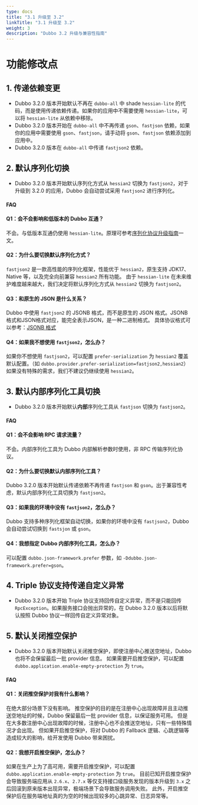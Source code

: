 ```yaml
---
type: docs
title: "3.1 升级至 3.2"
linkTitle: "3.1 升级至 3.2"
weight: 3
description: "Dubbo 3.2 升级与兼容性指南"
---
```


# 功能修改点

## 1. 传递依赖变更

* Dubbo 3.2.0 版本开始默认不再在 `dubbo-all` 中 shade `hessian-lite` 的代码，而是使用传递依赖传递。如果你的应用中不需要使用 `hessian-lite`，可以将 `hessian-lite` 从依赖中移除。
* Dubbo 3.2.0 版本开始在 `dubbo-all` 中不再传递 `gson`、`fastjson` 依赖，如果你的应用中需要使用 `gson`、`fastjson`，请手动将 `gson`、`fastjson` 依赖添加到应用中。
* Dubbo 3.2.0 版本在 `dubbo-all` 中传递 `fastjson2` 依赖。

## 2. 默认序列化切换

* Dubbo 3.2.0 版本开始默认序列化方式从 `hessian2` 切换为 `fastjson2`，对于升级到 3.2.0 的应用，Dubbo 会自动尝试采用 `fastjson2` 进行序列化。

#### FAQ

#### Q1：会不会影响和低版本的 Dubbo 互通？

不会。与低版本互通仍使用 `hessian-lite`。原理可参考[序列化协议升级指南](/zh-cn/docs3-v2/java-sdk/upgrades-and-compatibility/serialization-upgrade/)一文。

#### Q2：为什么要切换默认序列化方式？

`fastjson2` 是一款高性能的序列化框架，性能优于 `hessian2`，原生支持 JDK17、Native 等，以及完全向前兼容 `hessian2` 所有功能。
由于 `hessian-lite` 在未来维护难度越来越大，我们决定将默认序列化方式从 `hessian2` 切换为 `fastjson2`。

#### Q3：和原生的 JSON 是什么关系？

Dubbo 中使用 `fastjson2` 的 JSONB 格式，而不是原生的 JSON 格式。JSONB 格式和JSON格式对应，能完全表示JSON，是一种二进制格式。
具体协议格式可以参考：[JSONB 格式](https://github.com/alibaba/fastjson2/wiki/jsonb_format_cn)

#### Q4：如果我不想使用 `fastjson2`，怎么办？

如果你不想使用 `fastjson2`，可以配置 `prefer-serialization` 为 `hessian2` 覆盖默认配置。（如 `dubbo.provider.prefer-serialization=fastjson2,hessian2`） 如果没有特殊的需求，我们不建议仍继续使用 `hessian2`。

## 3. 默认内部序列化工具切换

* Dubbo 3.2.0 版本开始默认**内部**序列化工具从 `fastjson` 切换为 `fastjson2`。

#### FAQ

#### Q1：会不会影响 RPC 请求流量？

不会。内部序列化工具为 Dubbo 内部解析参数时使用，非 RPC 传输序列化协议。

#### Q2：为什么要切换默认内部序列化工具？

Dubbo 3.2.0 版本开始默认传递依赖不再传递 `fastjson` 和 `gson`。出于兼容性考虑，默认内部序列化工具切换为 `fastjson2`。

#### Q3：如果我的环境中没有 `fastjson2`，怎么办？

Dubbo 支持多种序列化框架自动切换，如果你的环境中没有 `fastjson2`，Dubbo 会自动尝试切换到 `fastsjon` 或 `gson`。

#### Q4：我想指定 Dubbo 内部序列化工具，怎么办？

可以配置 `dubbo.json-framework.prefer` 参数，如 `-Ddubbo.json-framework.prefer=gson`。

## 4. Triple 协议支持传递自定义异常

* Dubbo 3.2.0 版本开始 Triple 协议支持回传自定义异常，而不是只能回传 `RpcException`。如果服务接口会抛出异常的，在 Dubbo 3.2.0 版本以后将默认按照 Dubbo 协议一样回传自定义异常对象。

## 5. 默认关闭推空保护

* Dubbo 3.2.0 版本开始默认关闭推空保护，即使注册中心推送空地址，Dubbo 也将不会保留最后一批 provider 信息。
如果需要开启推空保护，可以配置 `dubbo.application.enable-empty-protection` 为 `true`。

#### FAQ

#### Q1：关闭推空保护对我有什么影响？

在绝大部分场景下没有影响。
推空保护的目的是在注册中心出现故障并且主动推送空地址的时候，Dubbo 保留最后一批 provider 信息，以保证服务可用。
但是在大多数注册中心出现故障的时候，注册中心也不会推送空地址，只有一些特殊情况才会出现。
但如果开启推空保护，将对 Dubbo 的 Fallback 逻辑、心跳逻辑等造成较大的影响，给开发使用 Dubbo 带来困扰。

#### Q2：我想开启推空保护，怎么办？

如果在生产上为了高可用，需要开启推空保护，可以配置 `dubbo.application.enable-empty-protection` 为 `true`。
目前已知开启推空保护会导致服务端应用从 `2.6.x`、`2.7.x` 等仅支持接口级服务发现的版本升级到 `3.x` 之后回滚到原来版本出现异常，极端场景下会导致服务调用失败。
此外，开启推空保护后在服务端地址真的为空的时候出现较多的心跳异常、日志异常等。
